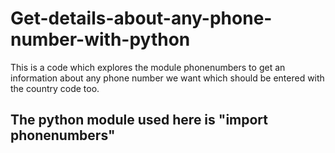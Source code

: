 # Get-details-about-any-phone-number-with-python
This is a code which explores the module phonenumbers to get an information about any phone number we want which should be entered with the country code too.

## The python module used here is "import phonenumbers"
